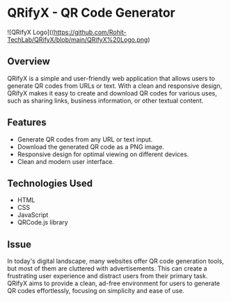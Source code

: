 # QRifyX - QR Code Generator
![QRifyX Logo]((https://github.com/Rohit-TechLab/QRifyX/blob/main/QRifyX%20Logo.png)
## Overview

QRifyX is a simple and user-friendly web application that allows users to generate QR codes from URLs or text. With a clean and responsive design, QRifyX makes it easy to create and download QR codes for various uses, such as sharing links, business information, or other textual content.

## Features

- Generate QR codes from any URL or text input.
- Download the generated QR code as a PNG image.
- Responsive design for optimal viewing on different devices.
- Clean and modern user interface.

## Technologies Used

- HTML
- CSS
- JavaScript
- QRCode.js library

## Issue

In today's digital landscape, many websites offer QR code generation tools, but most of them are cluttered with advertisements. This can create a frustrating user experience and distract users from their primary task. QRifyX aims to provide a clean, ad-free environment for users to generate QR codes effortlessly, focusing on simplicity and ease of use.
